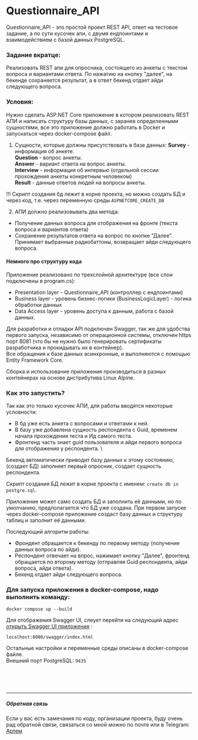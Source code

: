 # Questionnaire_API

Questionnaire_API - это простой проект REST API, ответ на тестовое задание, а по сути кусочек апи, с двумя ендпоинтами и взаимодействием с базой данных PostgreSQL.

### Задание вкратце:
Реализовать REST апи для опросника, состоящего из анкеты с текстом вопроса и вариантами ответа. 
По нажатию на кнопку "далее", на бекенде сохраняется результат, а в ответ бекенд отдает айди следующего вопроса.

### Условия:
Нужно сделать ASP.NET Core приложение в котором реализовать REST АПИ и написать структуру базы данных, с заранее определенными сущностями, 
все это приложение должно работать в Docker и запускаться через docker-compose файл.

1. Сущности, которые должны присутствовать в базе данных:
   **Survey** - информация об анкете. \
   **Question** - вопрос анкеты. \
   **Answer** - вариант ответа на вопрос анкеты. \
   **Interview** - информация об интервью (отдельной сессии прохождения анкеты конкретным человеком) \
   **Result** - данные ответов людей на вопросы анкеты. <br>

!!! Скрипт создания бд лежит в корне проекта, но можно создать БД и через код, т.е. через переменную среды `ASPNETCORE_CREATE_DB`

2. АПИ должно реализовывать два метода:
  + Получение данных вопроса для отображения на фронте (текста вопроса и вариантов ответа)
  + Сохранение результатов ответа на вопрос по кнопке “Далее”. Принимает выбранные радиобаттоны, возвращает айди следующего вопроса.

#### Немного про структуру кода
Приложение реализовано по трехслойной архитектуре (все слои подключены в program.cs):
 - Presentation layer - Questionnaire_API (контроллер с ендпоинтами)
 - Business layer - уровень бизнес-логики (BusinessLogicLayer) - логика обработки данных
 - Data Access layer - уровень доступа к данным, работа с базой данных.

Для разработки и отладки API подключен Swagger, так же для удобства первого запуска, независимо от операционной системы, отключен https порт 8081 (что бы не нужно было генерировать сертификаты разработчика и прокидывать их в контейнер). \
Все обращения к базе данных асинхронные, и выполняются с помощью Entity Framework Core.

Сборка и использование приложения производиться в разных контейнерах на основе дистрибутива Linux Alpine.


### Как это запустить?
Так как это только кусочек АПИ, для работы вводятся некоторые условности:
  * В бд уже есть анкета с вопросами и ответами к ней.
  * В базу уже добавлена сущность респондента с Guid, временем начала прохождения теста и Ид самого теста.
  * Фронтенд часть знает guid пользователя и айди первого вопроса для отображения у респондента. \

Бекенд автоматически приводит базу данных к этому состоянию, (создает БД) заполняет первый опросник, создает сущность респондента.

Скрипт создания БД лежит в корне проекта с именем: `create db in postgre.sql`.

Приложение может само создать БД и заполнить её данными, но по умолчанию, предполагается что БД уже создана. При первом запуске через docker-compose приложение создаст базу данных и структуру таблиц и заполнит её данными.

Последующий алгоритм работы:
- Фрондент обращается к бекенду по первому методу (получение данных вопроса по айди).
- Респондент отвечает на впрос, нажимает кнопку "Далее", фронтенд обращается по второму методу (отправляя Guid респондента, айди вопроса, айди ответа).
- Бекенд отдает айди следующего вопроса.

### Для запуска приложения в docker-compose, надо выполнить команду:
    docker compose up --build

Для отображения Swagger UI, слеует перейти на следующий адрес [открыть Swagger UI приложения](http://localhost:8080/swagger/index.html "Прямая ссылка на ендпоинты приложения") :

    localhost:8080/swagger/index.html

Остальные настройки и переменные среды описаны в docker-compose файле.\
Внешний порт PostgreSQL: `9435`

<br>
<br>
<br>

----
##### Обратная связь
Если у вас есть замечания по коду, организации проекта, буду очень рад обратной связи, связаться со мной можно по почте или в Telegram: [Артем](https://t.me/usverCdev)

